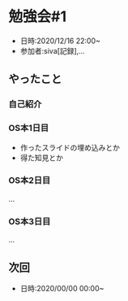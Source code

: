 # 勉強会#1
- 日時:2020/12/16 22:00~
- 参加者:siva[記録],...

## やったこと
### 自己紹介

### OS本1日目
* 作ったスライドの埋め込みとか
* 得た知見とか

### OS本2日目
  …
  
### OS本3日目
  …

## 次回
- 日時:2020/00/00 00:00~

